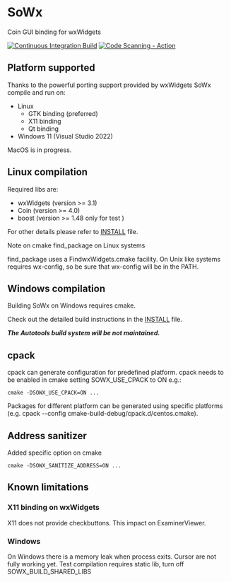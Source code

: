 # SoWx
Coin GUI binding for wxWidgets

[![Continuous Integration Build](https://github.com/coin3d/sowx/actions/workflows/continuous-integration-workflow.yml/badge.svg)](https://github.com/coin3d/sowx/actions/workflows/continuous-integration-workflow.yml)
[![Code Scanning - Action](https://github.com/coin3d/sowx/actions/workflows/codeql-analysis.yml/badge.svg)](https://github.com/coin3d/sowx/actions/workflows/codeql-analysis.yml)

## Platform supported

Thanks to the powerful porting support provided by wxWidgets SoWx compile and run on:

 - Linux
   - GTK binding (preferred)
   - X11 binding
   - Qt binding
 - Windows 11 (Visual Studio 2022)

MacOS is in progress.

## Linux compilation

Required libs are:

 - wxWidgets (version >= 3.1)
 - Coin (version >= 4.0)
 - boost (version >= 1.48 only for test )

For other details please refer to [INSTALL](./INSTALL) file.


Note on cmake find_package on Linux systems

find_package uses a FindwxWidgets.cmake facility.
On Unix like systems requires wx-config, so be sure that wx-config will be in the PATH.


## Windows compilation

Building SoWx on Windows requires cmake.

Check out the detailed build instructions in the [INSTALL](./INSTALL) file.

***The Autotools build system will be not maintained.***

## cpack 

cpack can generate configuration for predefined platform.
cpack needs to be enabled in cmake setting SOWX_USE_CPACK to ON
e.g.:

    cmake -DSOWX_USE_CPACK=ON ...

Packages for different platform can be generated using specific platforms 
(e.g. cpack --config cmake-build-debug/cpack.d/centos.cmake).


## Address sanitizer
Added specific option on cmake
    
    cmake -DSOWX_SANITIZE_ADDRESS=ON ...

## Known limitations

### X11 binding on wxWidgets
    
X11 does not provide checkbuttons. This impact on ExaminerViewer.

### Windows 

On Windows there is a memory leak when process exits.
Cursor are not fully working yet.
Test compilation requires static lib, turn off SOWX_BUILD_SHARED_LIBS


